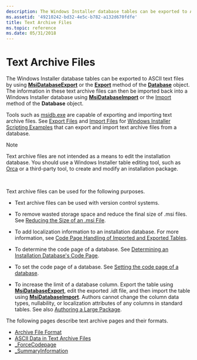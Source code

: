 ```yaml
---
description: The Windows Installer database tables can be exported to ASCII text files by using MsiDatabaseExport or the Export method of the Database object.
ms.assetid: '49210242-bd32-4e5c-b782-a132d670fdfe'
title: Text Archive Files
ms.topic: reference
ms.date: 05/31/2018
---
```


# Text Archive Files

The Windows Installer database tables can be exported to ASCII text files by using [**MsiDatabaseExport**](/windows/desktop/api/Msiquery/nf-msiquery-msidatabaseexporta) or the [**Export**](database-export.md) method of the [**Database**](database-object.md) object. The information in these text archive files can then be imported back into a Windows Installer database using [**MsiDatabaseImport**](/windows/desktop/api/Msiquery/nf-msiquery-msidatabaseimporta) or the [Import](database-import.md) method of the **Database** object.

Tools such as [msidb.exe](msidb-exe.md) are capable of exporting and importing text archive files. See [Export Files](export-files.md) and [Import Files](import-files.md) for [Windows Installer Scripting Examples](windows-installer-scripting-examples.md) that can export and import text archive files from a database.

> [!Note]  
> Text archive files are not intended as a means to edit the installation database. You should use a Windows Installer table editing tool, such as [Orca](orca-exe.md) or a third-party tool, to create and modify an installation package.

 

Text archive files can be used for the following purposes.

-   Text archive files can be used with version control systems.
-   To remove wasted storage space and reduce the final size of .msi files. See [Reducing the Size of an .msi File](reducing-the-size-of-an--msi-file.md).
-   To add localization information to an installation database. For more information, see [Code Page Handling of Imported and Exported Tables](code-page-handling-of-imported-and-exported-tables.md).

-   To determine the code page of a database. See [Determining an Installation Database's Code Page](determining-an-installation-database-s-code-page.md).
-   To set the code page of a database. See [Setting the code page of a database](setting-the-code-page-of-a-database.md).
-   To increase the limit of a database column. Export the table using [**MsiDatabaseExport**](/windows/desktop/api/Msiquery/nf-msiquery-msidatabaseexporta), edit the exported .idt file, and then import the table using [**MsiDatabaseImport**](/windows/desktop/api/Msiquery/nf-msiquery-msidatabaseimporta). Authors cannot change the column data types, nullability, or localization attributes of any columns in standard tables. See also [Authoring a Large Package](authoring-a-large-package.md).

The following pages describe text archive pages and their formats.

-   [Archive File Format](archive-file-format.md)
-   [ASCII Data in Text Archive Files](ascii-data-in-text-archive-files.md)
-   [\_ForceCodepage](-forcecodepage.md)
-   [\_SummaryInformation](-summaryinformation.md)

 

 



